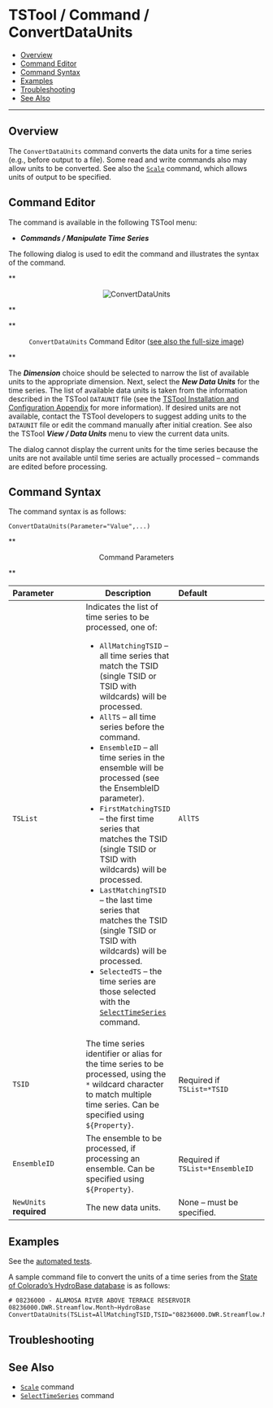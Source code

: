 # TSTool / Command / ConvertDataUnits #

*   [Overview](#overview)
*   [Command Editor](#command-editor)
*   [Command Syntax](#command-syntax)
*   [Examples](#examples)
*   [Troubleshooting](#troubleshooting)
*   [See Also](#see-also)

-------------------------

## Overview ##

The `ConvertDataUnits` command converts the data units for a time series (e.g., before output to a file).
Some read and write commands also may allow units to be converted.
See also the [`Scale`](../Scale/Scale.md) command, which allows units of output to be specified.

## Command Editor ##

The command is available in the following TSTool menu:

*   ***Commands / Manipulate Time Series***

The following dialog is used to edit the command and illustrates the syntax of the command.

**<p style="text-align: center;">
![ConvertDataUnits](ConvertDataUnits.png)
</p>**

**<p style="text-align: center;">
`ConvertDataUnits` Command Editor (<a href="../ConvertDataUnits.png">see also the full-size image</a>)
</p>**

The ***Dimension*** choice should be selected to narrow the list of available units to the appropriate dimension.
Next, select the ***New Data Units*** for the time series.
The list of available data units is taken from the information described in the
TSTool `DATAUNIT` file (see the [TSTool Installation and Configuration Appendix](../../appendix-install/install.md) for more information).
If desired units are not available,
contact the TSTool developers to suggest adding units to the `DATAUNIT` file
or edit the command manually after initial creation.
See also the TSTool ***View / Data Units*** menu to view the current data units.

The dialog cannot display the current units for the time series
because the units are not available until time series are actually
processed – commands are edited before processing.

## Command Syntax ##

The command syntax is as follows:

```text
ConvertDataUnits(Parameter="Value",...)
```
**<p style="text-align: center;">
Command Parameters
</p>**

|**Parameter**&nbsp;&nbsp;&nbsp;&nbsp;&nbsp;&nbsp;&nbsp;&nbsp;&nbsp;&nbsp;&nbsp;|**Description**|**Default**&nbsp;&nbsp;&nbsp;&nbsp;&nbsp;&nbsp;&nbsp;&nbsp;&nbsp;&nbsp;&nbsp;&nbsp;&nbsp;&nbsp;&nbsp;&nbsp;&nbsp;&nbsp;&nbsp;&nbsp;&nbsp;&nbsp;&nbsp;&nbsp;&nbsp;&nbsp;&nbsp;|
|--------------|-----------------|-----------------|
|`TSList`|Indicates the list of time series to be processed, one of:<br><ul><li>`AllMatchingTSID` – all time series that match the TSID (single TSID or TSID with wildcards) will be processed.</li><li>`AllTS` – all time series before the command.</li><li>`EnsembleID` – all time series in the ensemble will be processed (see the EnsembleID parameter).</li><li>`FirstMatchingTSID` – the first time series that matches the TSID (single TSID or TSID with wildcards) will be processed.</li><li>`LastMatchingTSID` – the last time series that matches the TSID (single TSID or TSID with wildcards) will be processed.</li><li>`SelectedTS` – the time series are those selected with the [`SelectTimeSeries`](../SelectTimeSeries/SelectTimeSeries.md) command.</li></ul> | `AllTS` |
|`TSID`|The time series identifier or alias for the time series to be processed, using the `*` wildcard character to match multiple time series.  Can be specified using `${Property}`.|Required if `TSList=*TSID`|
|`EnsembleID`|The ensemble to be processed, if processing an ensemble. Can be specified using `${Property}`.|Required if `TSList=*EnsembleID`|
|`NewUnits`<br>**required**|The new data units. |None – must be specified.|

## Examples ##

See the [automated tests](https://github.com/OpenCDSS/cdss-app-tstool-test/tree/master/test/commands/ConvertDataUnits).

A sample command file to convert the units of a time series from the [State of Colorado’s HydroBase database](../../datastore-ref/CO-HydroBase/CO-HydroBase.md)
is as follows:

```text
# 08236000 - ALAMOSA RIVER ABOVE TERRACE RESERVOIR
08236000.DWR.Streamflow.Month~HydroBase
ConvertDataUnits(TSList=AllMatchingTSID,TSID="08236000.DWR.Streamflow.Month",NewUnits="CFSD")
```
## Troubleshooting ##

## See Also ##

*   [`Scale`](../Scale/Scale.md) command
*   [`SelectTimeSeries`](../SelectTimeSeries/SelectTimeSeries.md) command
